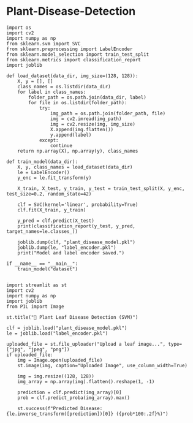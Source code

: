 # Plant-Disease-Detection

    import os
    import cv2
    import numpy as np
    from sklearn.svm import SVC
    from sklearn.preprocessing import LabelEncoder
    from sklearn.model_selection import train_test_split
    from sklearn.metrics import classification_report
    import joblib
    
    def load_dataset(data_dir, img_size=(128, 128)):
        X, y = [], []
        class_names = os.listdir(data_dir)
        for label in class_names:
            folder_path = os.path.join(data_dir, label)
            for file in os.listdir(folder_path):
                try:
                    img_path = os.path.join(folder_path, file)
                    img = cv2.imread(img_path)
                    img = cv2.resize(img, img_size)
                    X.append(img.flatten())
                    y.append(label)
                except:
                    continue
        return np.array(X), np.array(y), class_names
    
    def train_model(data_dir):
        X, y, class_names = load_dataset(data_dir)
        le = LabelEncoder()
        y_enc = le.fit_transform(y)
    
        X_train, X_test, y_train, y_test = train_test_split(X, y_enc, test_size=0.2, random_state=42)
    
        clf = SVC(kernel='linear', probability=True)
        clf.fit(X_train, y_train)
    
        y_pred = clf.predict(X_test)
        print(classification_report(y_test, y_pred, target_names=le.classes_))
    
        joblib.dump(clf, "plant_disease_model.pkl")
        joblib.dump(le, "label_encoder.pkl")
        print("Model and label encoder saved.")
    
    if __name__ == "__main__":
        train_model("dataset")


    import streamlit as st
    import cv2
    import numpy as np
    import joblib
    from PIL import Image
    
    st.title("🌿 Plant Leaf Disease Detection (SVM)")
    
    clf = joblib.load("plant_disease_model.pkl")
    le = joblib.load("label_encoder.pkl")
    
    uploaded_file = st.file_uploader("Upload a leaf image...", type=["jpg", "jpeg", "png"])
    if uploaded_file:
        img = Image.open(uploaded_file)
        st.image(img, caption="Uploaded Image", use_column_width=True)
    
        img = img.resize((128, 128))
        img_array = np.array(img).flatten().reshape(1, -1)
    
        prediction = clf.predict(img_array)[0]
        prob = clf.predict_proba(img_array).max()
    
        st.success(f"Predicted Disease: {le.inverse_transform([prediction])[0]} ({prob*100:.2f}%)")
